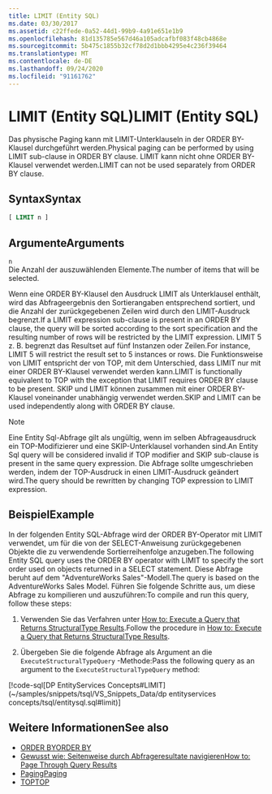 ```yaml
---
title: LIMIT (Entity SQL)
ms.date: 03/30/2017
ms.assetid: c22ffede-0a52-44d1-99b9-4a91e651e1b9
ms.openlocfilehash: 81d135785e567d46a105adcafbf083f48cb4868e
ms.sourcegitcommit: 5b475c1855b32cf78d2d1bbb4295e4c236f39464
ms.translationtype: MT
ms.contentlocale: de-DE
ms.lasthandoff: 09/24/2020
ms.locfileid: "91161762"
---
```

# <a name="limit-entity-sql"></a><span data-ttu-id="b293f-102">LIMIT (Entity SQL)</span><span class="sxs-lookup"><span data-stu-id="b293f-102">LIMIT (Entity SQL)</span></span>

<span data-ttu-id="b293f-103">Das physische Paging kann mit LIMIT-Unterklauseln in der ORDER BY-Klausel durchgeführt werden.</span><span class="sxs-lookup"><span data-stu-id="b293f-103">Physical paging can be performed by using LIMIT sub-clause in ORDER BY clause.</span></span> <span data-ttu-id="b293f-104">LIMIT kann nicht ohne ORDER BY-Klausel verwendet werden.</span><span class="sxs-lookup"><span data-stu-id="b293f-104">LIMIT can not be used separately from ORDER BY clause.</span></span>  
  
## <a name="syntax"></a><span data-ttu-id="b293f-105">Syntax</span><span class="sxs-lookup"><span data-stu-id="b293f-105">Syntax</span></span>  
  
```sql  
[ LIMIT n ]  
```  
  
## <a name="arguments"></a><span data-ttu-id="b293f-106">Argumente</span><span class="sxs-lookup"><span data-stu-id="b293f-106">Arguments</span></span>  

 `n`  
 <span data-ttu-id="b293f-107">Die Anzahl der auszuwählenden Elemente.</span><span class="sxs-lookup"><span data-stu-id="b293f-107">The number of items that will be selected.</span></span>  
  
 <span data-ttu-id="b293f-108">Wenn eine ORDER BY-Klausel den Ausdruck LIMIT als Unterklausel enthält, wird das Abfrageergebnis den Sortierangaben entsprechend sortiert, und die Anzahl der zurückgegebenen Zeilen wird durch den LIMIT-Ausdruck begrenzt.</span><span class="sxs-lookup"><span data-stu-id="b293f-108">If a LIMIT expression sub-clause is present in an ORDER BY clause, the query will be sorted according to the sort specification and the resulting number of rows will be restricted by the LIMIT expression.</span></span> <span data-ttu-id="b293f-109">LIMIT 5 z. B. begrenzt das Resultset auf fünf Instanzen oder Zeilen.</span><span class="sxs-lookup"><span data-stu-id="b293f-109">For instance, LIMIT 5 will restrict the result set to 5 instances or rows.</span></span> <span data-ttu-id="b293f-110">Die Funktionsweise von LIMIT entspricht der von TOP, mit dem Unterschied, dass LIMIT nur mit einer ORDER BY-Klausel verwendet werden kann.</span><span class="sxs-lookup"><span data-stu-id="b293f-110">LIMIT is functionally equivalent to TOP with the exception that LIMIT requires ORDER BY clause to be present.</span></span> <span data-ttu-id="b293f-111">SKIP und LIMIT können zusammen mit einer ORDER BY-Klausel voneinander unabhängig verwendet werden.</span><span class="sxs-lookup"><span data-stu-id="b293f-111">SKIP and LIMIT can be used independently along with ORDER BY clause.</span></span>  
  
> [!NOTE]
> <span data-ttu-id="b293f-112">Eine Entity Sql-Abfrage gilt als ungültig, wenn im selben Abfrageausdruck ein TOP-Modifizierer und eine SKIP-Unterklausel vorhanden sind.</span><span class="sxs-lookup"><span data-stu-id="b293f-112">An Entity Sql query will be considered invalid if TOP modifier and SKIP sub-clause is present in the same query expression.</span></span> <span data-ttu-id="b293f-113">Die Abfrage sollte umgeschrieben werden, indem der TOP-Ausdruck in einen LIMIT-Ausdruck geändert wird.</span><span class="sxs-lookup"><span data-stu-id="b293f-113">The query should be rewritten by changing TOP expression to LIMIT expression.</span></span>  
  
## <a name="example"></a><span data-ttu-id="b293f-114">Beispiel</span><span class="sxs-lookup"><span data-stu-id="b293f-114">Example</span></span>  

 <span data-ttu-id="b293f-115">In der folgenden Entity SQL-Abfrage wird der ORDER BY-Operator mit LIMIT verwendet, um für die von der SELECT-Anweisung zurückgegebenen Objekte die zu verwendende Sortierreihenfolge anzugeben.</span><span class="sxs-lookup"><span data-stu-id="b293f-115">The following Entity SQL query uses the ORDER BY operator with LIMIT to specify the sort order used on objects returned in a SELECT statement.</span></span> <span data-ttu-id="b293f-116">Diese Abfrage beruht auf dem "AdventureWorks Sales"-Modell.</span><span class="sxs-lookup"><span data-stu-id="b293f-116">The query is based on the AdventureWorks Sales Model.</span></span> <span data-ttu-id="b293f-117">Führen Sie folgende Schritte aus, um diese Abfrage zu kompilieren und auszuführen:</span><span class="sxs-lookup"><span data-stu-id="b293f-117">To compile and run this query, follow these steps:</span></span>  
  
1. <span data-ttu-id="b293f-118">Verwenden Sie das Verfahren unter [How to: Execute a Query that Returns StructuralType Results](../how-to-execute-a-query-that-returns-structuraltype-results.md).</span><span class="sxs-lookup"><span data-stu-id="b293f-118">Follow the procedure in [How to: Execute a Query that Returns StructuralType Results](../how-to-execute-a-query-that-returns-structuraltype-results.md).</span></span>  
  
2. <span data-ttu-id="b293f-119">Übergeben Sie die folgende Abfrage als Argument an die `ExecuteStructuralTypeQuery` -Methode:</span><span class="sxs-lookup"><span data-stu-id="b293f-119">Pass the following query as an argument to the `ExecuteStructuralTypeQuery` method:</span></span>  
  
 [!code-sql[DP EntityServices Concepts#LIMIT](~/samples/snippets/tsql/VS_Snippets_Data/dp entityservices concepts/tsql/entitysql.sql#limit)]  
  
## <a name="see-also"></a><span data-ttu-id="b293f-120">Weitere Informationen</span><span class="sxs-lookup"><span data-stu-id="b293f-120">See also</span></span>

- [<span data-ttu-id="b293f-121">ORDER BY</span><span class="sxs-lookup"><span data-stu-id="b293f-121">ORDER BY</span></span>](order-by-entity-sql.md)
- <span data-ttu-id="b293f-122">[Gewusst wie: Seitenweise durch Abfrageresultate navigieren](/previous-versions/dotnet/netframework-4.0/bb738702(v=vs.100))</span><span class="sxs-lookup"><span data-stu-id="b293f-122">[How to: Page Through Query Results](/previous-versions/dotnet/netframework-4.0/bb738702(v=vs.100))</span></span>
- [<span data-ttu-id="b293f-123">Paging</span><span class="sxs-lookup"><span data-stu-id="b293f-123">Paging</span></span>](paging-entity-sql.md)
- [<span data-ttu-id="b293f-124">TOP</span><span class="sxs-lookup"><span data-stu-id="b293f-124">TOP</span></span>](top-entity-sql.md)
